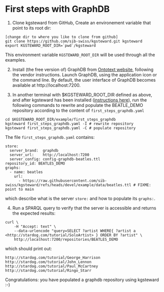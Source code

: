 # First steps with GraphDB

1. Clone kgsteward from GitHub, Create an environement variable that point to its root dir: 

```
[change dir to where you like to clone from github]
git clone https://github.com/sib-swiss/kgsteward.git kgsteward
export KGSTEWARD_ROOT_DIR=`pwd`/kgsteward
```

This environment variable `KGSTEWARD_ROOT_DIR` will be used through all the examples.

2.  Install (the free version of) GraphDB from [Ontotext website](https://www.ontotext.com/products/graphdb/download/?ref=menu), following the vendor instructions. Launch GraphDB, using the application icon or the command line. By default, the user interface of GraphDB becomes available at http://localhost:7200.

3. In another terminal with $KGSTEWARD_ROOT_DIR defined as above, and after kgsteward has been installed ([instructions here](https://github.com/sib-swiss/kgsteward)), run the following commands to rewrite and populate the BEATLE_DEMO repository according to the content of `first_steps_graphdb.yaml`

```
cd $KGSTEWARD_ROOT_DIR/example/first_steps_graphdb
kgsteward first_steps_graphdb.yaml -I # rewrite repository
kgsteward first_steps_graphdb.yaml -C # populate repository
```

The file `first_steps_graphdb.yaml` contains:

```
store:
  server_brand:  graphdb
  server_url:    http://localhost:7200
  server_config: config-graphdb-beatles.ttl 
repository_id: BEATLES_DEMO
graphs:
  - name: beatles
    url:
      - https://raw.githubusercontent.com/sib-swiss/kgsteward/refs/heads/devel/example/data/beatles.ttl # FIXME: point to main
```

which describe what is the server `store:` and how to populate its `graphs:`.


4. Run a SPARQL query to verify that the server is accessible and returns the expected results:

```
curl \
	-H "Accept: text" \
	--data-urlencode "query=SELECT ?artist WHERE{ ?artist a <http://stardog.com/tutorial/SoloArtist> } ORDER BY ?artist" \
	http://localhost:7200/repositories/BEATLES_DEMO
```

which should print out:

```
http://stardog.com/tutorial/George_Harrison
http://stardog.com/tutorial/John_Lennon
http://stardog.com/tutorial/Paul_McCartney
http://stardog.com/tutorial/Ringo_Starr
```

Congratulations: you have populated a graphdb repository using kgsteward :-)









